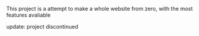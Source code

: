 This project is a attempt to make a whole website from zero, with the most features avaliable

update: project discontinued
